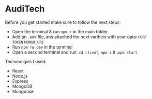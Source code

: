 # AudiTech

Before you get started make sure to follow the next steps:
- Open the terminal & run `npm i` in the main folder
- Add an `.env` file, ans attached the next varibles with your data: `PORT` `TOKEN` `MONGO_URI`
- Run `npm ru dev` in the terminal
- Open a second terminal and run: `cd client`, `npm i` & ,`npm start`

Techonolgies I used:
- React
- Node.js
- Express
- MongoDB
- Mongoose
